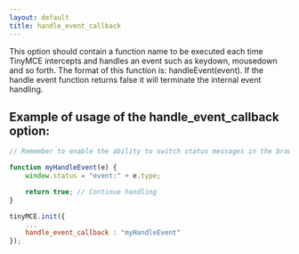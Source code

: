 ```yaml
---
layout: default
title: handle_event_callback
---
```


This option should contain a function name to be executed each time TinyMCE intercepts and handles an event such as keydown, mousedown and so forth. The format of this function is: handleEvent(event). If the handle event function returns false it will terminate the internal event handling.

## Example of usage of the handle_event_callback option:

```js
// Remember to enable the ability to switch status messages in the browser before trying the example below

function myHandleEvent(e) {
	window.status = "event:" + e.type;

	return true; // Continue handling
}

tinyMCE.init({
	...
	handle_event_callback : "myHandleEvent"
});

```
